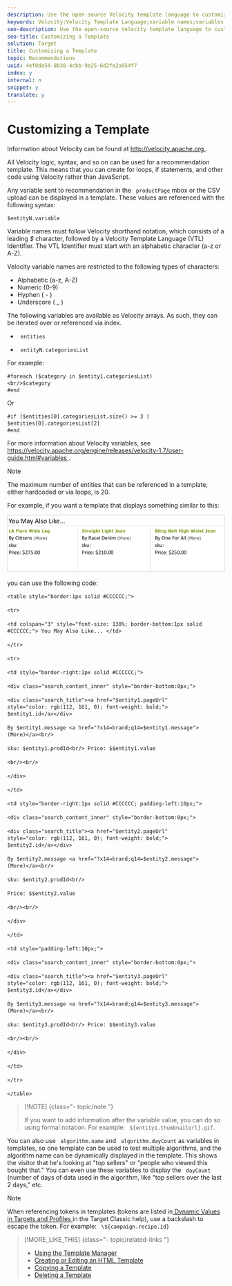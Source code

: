 ```yaml
---
description: Use the open-source Velocity template language to customize recommendation templates.
keywords: Velocity;Velocity Template Language;variable names;variables;customizing template;maximum entities
seo-description: Use the open-source Velocity template language to customize recommendation templates.
seo-title: Customizing a Template
solution: Target
title: Customizing a Template
topic: Recommendations
uuid: 4ef0da54-8b38-4cbb-9e25-6d2fe2a954f7
index: y
internal: n
snippet: y
translate: y
---
```


# Customizing a Template

Information about Velocity can be found at [ http://velocity.apache.org ](http://velocity.apache.org). 

All Velocity logic, syntax, and so on can be used for a recommendation template. This means that you can create for loops, if statements, and other code using Velocity rather than JavaScript. 

Any variable sent to recommendation in the ` productPage` mbox or the CSV upload can be displayed in a template. These values are referenced with the following syntax: 


```
$entityN.variable
```


Variable names must follow Velocity shorthand notation, which consists of a leading *$* character, followed by a Velocity Template Language (VTL) Identifier. The VTL Identifier must start with an alphabetic character (a-z or A-Z). 

Velocity variable names are restricted to the following types of characters: 


* Alphabetic (a-z, A-Z)
* Numeric (0-9)
* Hyphen ( - )
* Underscore ( _ )


The following variables are available as Velocity arrays. As such, they can be iterated over or referenced via index. 


* ` entities` 

* ` entityN.categoriesList` 



For example: 


```
#foreach ($category in $entity1.categoriesList) 
<br/>$category 
#end
```


Or 


```
#if ($entities[0].categoriesList.size() >= 3 ) 
$entities[0].categoriesList[2] 
#end
```


For more information about Velocity variables, see [ https://velocity.apache.org/engine/releases/velocity-1.7/user-guide.html#variables ](https://velocity.apache.org/engine/releases/velocity-1.7/user-guide.html#variables). 


>[!NOTE]
>
>The maximum number of entities that can be referenced in a template, either hardcoded or via loops, is 20.



For example, if you want a template that displays something similar to this: 

![](assets/velocity_example.png) 

you can use the following code: 


```
<table style="border:1px solid #CCCCCC;"> 
 
<tr> 
 
<td colspan="3" style="font-size: 130%; border-bottom:1px solid  
#CCCCCC;"> You May Also Like... </td> 
 
</tr> 
 
<tr> 
 
<td style="border-right:1px solid #CCCCCC;"> 
 
<div class="search_content_inner" style="border-bottom:0px;"> 
 
<div class="search_title"><a href="$entity1.pageUrl"  
style="color: rgb(112, 161, 0); font-weight: bold;"> 
$entity1.id</a></div> 
 
By $entity1.message <a href="?x14=brand;q14=$entity1.message"> 
(More)</a><br/> 
 
sku: $entity1.prodId<br/> Price: $$entity1.value 
 
<br/><br/> 
 
</div> 
 
</td> 
 
<td style="border-right:1px solid #CCCCCC; padding-left:10px;"> 
 
<div class="search_content_inner" style="border-bottom:0px;"> 
 
<div class="search_title"><a href="$entity2.pageUrl"  
style="color: rgb(112, 161, 0); font-weight: bold;"> 
$entity2.id</a></div> 
 
By $entity2.message <a href="?x14=brand;q14=$entity2.message"> 
(More)</a><br/> 
 
sku: $entity2.prodId<br/> 
 
Price: $$entity2.value 
 
<br/><br/> 
 
</div> 
 
</td> 
 
<td style="padding-left:10px;"> 
 
<div class="search_content_inner" style="border-bottom:0px;"> 
 
<div class="search_title"><a href="$entity3.pageUrl"  
style="color: rgb(112, 161, 0); font-weight: bold;"> 
$entity3.id</a></div> 
 
By $entity3.message <a href="?x14=brand;q14=$entity3.message"> 
(More)</a><br/> 
 
sku: $entity3.prodId<br/> Price: $$entity3.value 
 
<br/><br/> 
 
</div> 
 
</td> 
 
</tr> 
 
</table>
```



>[!NOTE] {class="- topic/note "}
>
>If you want to add information after the variable value, you can do so using formal notation. For example: ` ${entity1.thumbnailUrl}.gif`. 



You can also use ` algorithm.name` and ` algorithm.dayCount` as variables in templates, so one template can be used to test multiple algorithms, and the algorithm name can be dynamically displayed in the template. This shows the visitor that he's looking at "top sellers" or "people who viewed this bought that." You can even use these variables to display the ` dayCount` (number of days of data used in the algorithm, like "top sellers over the last 2 days," etc. 


>[!NOTE]
>
>When referencing tokens in templates (tokens are listed in[ Dynamic Values in Targets and Profiles ](https://marketing.adobe.com/resources/help/en_US/tnt/help/r_Dynamic_Values_in_Targets_and_Profiles.html) in the Target Classic help), use a backslash to escape the token. For example: ` \${campaign.recipe.id}` 


>[!MORE_LIKE_THIS] {class="- topic/related-links "}
>
>* [ Using the Template Manager ](t_Using_the_Template_Manager.md#task_B26F18BBA6634EEEA46D094D94E1B75C)
>* [ Creating or Editing an HTML Template ](t_Creating_an_HTML_Template.md#task_98162FAC61F5407F927F53C9B839EE74)
>* [ Copying a Template ](t_Copying_a_Template.md#task_607C9FB356094942866C443246C25DEF)
>* [ Deleting a Template ](t_Deleting_a_Template.md#task_E31200EA7D844C039B169CB26162C292)
